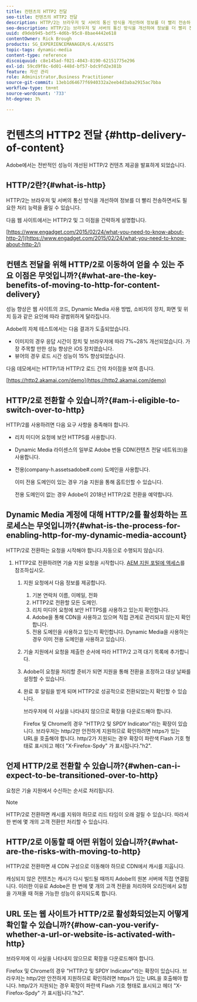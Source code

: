```yaml
---
title: 컨텐츠의 HTTP2 전달
seo-title: 컨텐츠의 HTTP2 전달
description: HTTP/2는 브라우저 및 서버의 통신 방식을 개선하여 정보를 더 빨리 전송하면서도 필요한 처리 능력을 줄일 수 있습니다.
seo-description: HTTP/2는 브라우저 및 서버의 통신 방식을 개선하여 정보를 더 빨리 전송하면서도 필요한 처리 능력을 줄일 수 있습니다.
uuid: d9deb945-bdf5-4d6b-95c8-8bae4442e618
contentOwner: Rick Brough
products: SG_EXPERIENCEMANAGER/6.4/ASSETS
topic-tags: dynamic-media
content-type: reference
discoiquuid: c8e145ad-f021-4043-8190-62151775e296
exl-id: 59cd9f8c-6d01-448d-bf57-bdc9fd2e381b
feature: 자산 관리
role: Administrator,Business Practitioner
source-git-commit: 13eb1d64677f6940332a2eeb4d3aba2915ac7bba
workflow-type: tm+mt
source-wordcount: '733'
ht-degree: 3%

---
```


# 컨텐츠의 HTTP2 전달 {#http-delivery-of-content}

Adobe에서는 전반적인 성능이 개선된 HTTP/2 컨텐츠 제공을 발표하게 되었습니다.

## HTTP/2란?{#what-is-http}

HTTP/2는 브라우저 및 서버의 통신 방식을 개선하여 정보를 더 빨리 전송하면서도 필요한 처리 능력을 줄일 수 있습니다.

다음 웹 사이트에서는 HTTP/2 및 그 이점을 간략하게 설명합니다.

[https://www.engadget.com/2015/02/24/what-you-need-to-know-about-http-2/](https://www.engadget.com/2015/02/24/what-you-need-to-know-about-http-2/)

## 컨텐츠 전달을 위해 HTTP/2로 이동하여 얻을 수 있는 주요 이점은 무엇입니까?{#what-are-the-key-benefits-of-moving-to-http-for-content-delivery}

성능 향상은 웹 사이트의 코드, Dynamic Media 사용 방법, 소비자의 장치, 화면 및 위치 등과 같은 요인에 따라 광범위하게 달라집니다.

Adobe의 자체 테스트에서는 다음 결과가 도출되었습니다.

* 이미지의 경우 응답 시간이 장치 및 브라우저에 따라 7%~28% 개선되었습니다. 가장 주목할 만한 성능 향상은 iOS 장치였습니다.
* 뷰어의 경우 로드 시간 성능이 15% 향상되었습니다.

다음 데모에서는 HTTP/1과 HTTP/2 로드 간의 차이점을 보여 줍니다.

[https://http2.akamai.com/demo](https://http2.akamai.com/demo)

## HTTP/2로 전환할 수 있습니까?{#am-i-eligible-to-switch-over-to-http}

HTTP/2를 사용하려면 다음 요구 사항을 충족해야 합니다.

* 리치 미디어 요청에 보안 HTTPS를 사용합니다.
* Dynamic Media 라이센스의 일부로 Adobe 번들 CDN(컨텐츠 전달 네트워크)을 사용합니다.
* 전용(company-h.assetsadobe#.com) 도메인을 사용합니다.

   이미 전용 도메인이 있는 경우 기술 지원을 통해 옵트인할 수 있습니다.

   전용 도메인이 없는 경우 Adobe이 2018년 HTTP/2로 전환을 예약합니다.

## Dynamic Media 계정에 대해 HTTP/2를 활성화하는 프로세스는 무엇입니까?{#what-is-the-process-for-enabling-http-for-my-dynamic-media-account}

HTTP/2로 전환하는 요청을 시작해야 합니다.자동으로 수행되지 않습니다.

1. HTTP2로 전환하려면 기술 지원 요청을 시작합니다. [AEM 지원 포털에 액세스](https://helpx.adobe.com/kr/experience-manager/kb/accessing-aem-support-portal.html)를 참조하십시오.

   1. 지원 요청에서 다음 정보를 제공합니다.

      1. 기본 연락처 이름, 이메일, 전화
      1. HTTP2로 전환할 모든 도메인.
      1. 리치 미디어 요청에 보안 HTTPS를 사용하고 있는지 확인합니다.
      1. Adobe을 통해 CDN을 사용하고 있으며 직접 관계로 관리되지 않는지 확인합니다.
      1. 전용 도메인을 사용하고 있는지 확인합니다. Dynamic Media을 사용하는 경우 이미 전용 도메인을 사용하고 있습니다.
   1. 기술 지원에서 요청을 제출한 순서에 따라 HTTP/2 고객 대기 목록에 추가합니다.
   1. Adobe이 요청을 처리할 준비가 되면 지원을 통해 전환을 조정하고 대상 날짜를 설정할 수 있습니다.
   1. 완료 후 알림을 받게 되며 HTTP2로 성공적으로 전환되었는지 확인할 수 있습니다.

      브라우저에 이 사실을 나타내지 않으므로 확장을 다운로드해야 합니다.

      Firefox 및 Chrome의 경우 &quot;HTTP/2 및 SPDY Indicator&quot;라는 확장이 있습니다. 브라우저는 http/2만 안전하게 지원하므로 확인하려면 https가 있는 URL을 호출해야 합니다. http/2가 지원되는 경우 확장이 파란색 Flash 기호 형태로 표시되고 헤더 &quot;X-Firefox-Spdy&quot; 가 표시됩니다.&quot;h2&quot;.


## 언제 HTTP/2로 전환할 수 있습니까?{#when-can-i-expect-to-be-transitioned-over-to-http}

요청은 기술 지원에서 수신하는 순서로 처리됩니다.

>[!NOTE]
>
>HTTP/2로 전환하면 캐시를 지워야 하므로 리드 타임이 오래 걸릴 수 있습니다. 따라서 한 번에 몇 개의 고객 전환만 처리할 수 있습니다.

## HTTP/2로 이동할 때 어떤 위험이 있습니까?{#what-are-the-risks-with-moving-to-http}

HTTP/2로 전환하면 새 CDN 구성으로 이동해야 하므로 CDN에서 캐시를 지웁니다.

캐싱되지 않은 컨텐츠는 캐시가 다시 빌드될 때까지 Adobe의 원본 서버에 직접 연결됩니다. 이러한 이유로 Adobe은 한 번에 몇 개의 고객 전환을 처리하여 오리진에서 요청을 가져올 때 허용 가능한 성능이 유지되도록 합니다.

## URL 또는 웹 사이트가 HTTP/2로 활성화되었는지 어떻게 확인할 수 있습니까?{#how-can-you-verify-whether-a-url-or-website-is-activated-with-http}

브라우저에 이 사실을 나타내지 않으므로 확장을 다운로드해야 합니다.

Firefox 및 Chrome의 경우 &quot;HTTP/2 및 SPDY Indicator&quot;라는 확장이 있습니다. 브라우저는 http/2만 안전하게 지원하므로 확인하려면 https가 있는 URL을 호출해야 합니다. http/2가 지원되는 경우 확장이 파란색 Flash 기호 형태로 표시되고 헤더 &quot;X-Firefox-Spdy&quot; 가 표시됩니다.&quot;h2&quot;.
